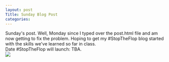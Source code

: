 ```yaml
---
layout: post
Title: Sunday Blog Post
categories: 
---
```


Sunday's post. Well, Monday since I typed over the post.html file and am now getting to fix the problem. Hoping to get my #StopTheFlop blog started with the skills we've learned so far in class.
<br>
Date #StopTheFlop will launch: TBA.
<br>
<img src="http://usatthebiglead.files.wordpress.com/2014/06/robben-gets-the-call-against-mexico.gif">